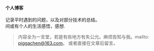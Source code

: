 #### 个人博客
记录平时遇到的问题，以及对部分技术的总结。<br/>
间或有个人的生活感悟，感想.
> 内容全为一言堂，若是有些地方有失公允。麻烦告知与我。mailto: piggachen@163.com。
或者直接在文章后留言。